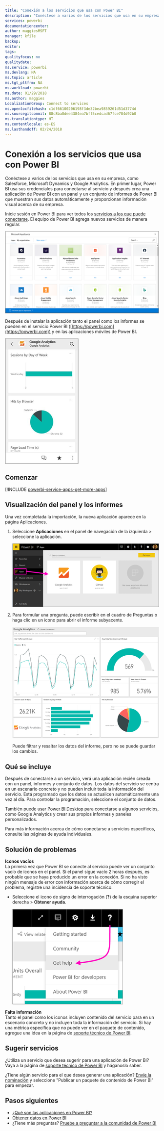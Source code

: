 ```yaml
---
title: "Conexión a los servicios que usa con Power BI"
description: "Conéctese a varios de los servicios que usa en su empresa, como Salesforce, Microsoft Dynamics CRM y Google Analytics."
services: powerbi
documentationcenter: 
author: maggiesMSFT
manager: kfile
backup: 
editor: 
tags: 
qualityfocus: no
qualitydate: 
ms.service: powerbi
ms.devlang: NA
ms.topic: article
ms.tgt_pltfrm: NA
ms.workload: powerbi
ms.date: 01/29/2018
ms.author: maggies
LocalizationGroup: Connect to services
ms.openlocfilehash: c1df66100206198f3de32bea9859261d51d3774d
ms.sourcegitcommit: 88c8ba8dee4384ea7bff5cedcad67fce784d92b0
ms.translationtype: HT
ms.contentlocale: es-ES
ms.lasthandoff: 02/24/2018
---
```

# <a name="connect-to-the-services-you-use-with-power-bi"></a>Conexión a los servicios que usa con Power BI
Conéctese a varios de los servicios que usa en su empresa, como Salesforce, Microsoft Dynamics y Google Analytics. En primer lugar, Power BI usa sus credenciales para conectarse al servicio y después crea una aplicación de Power BI con un panel y un conjunto de informes de Power BI que muestran sus datos automáticamente y proporcionan información visual acerca de su empresa. 

Inicie sesión en Power BI para ver todos los [servicios a los que puede conectarse](https://app.powerbi.com/getdata/services). El equipo de Power BI agrega nuevos servicios de manera regular.

![Aplicaciones de AppSource](media/service-connect-to-services/overview.png)

Después de instalar la aplicación tanto el panel como los informes se pueden en el servicio Power BI ([https://powerbi.com](https://powerbi.com)) y en las aplicaciones móviles de Power BI. 

![Aplicación Google Analytics en la aplicación móvil de Power BI](media/service-connect-to-services/power-bi-service-mobile-app-240.png)

## <a name="get-started"></a>Comenzar
[!INCLUDE [powerbi-service-apps-get-more-apps](./includes/powerbi-service-apps-get-more-apps.md)]

## <a name="view-the-dashboard-and-reports"></a>Visualización del panel y los informes
Una vez completada la importación, la nueva aplicación aparece en la página Aplicaciones.

1. Seleccione **Aplicaciones** en el panel de navegación de la izquierda > seleccione la aplicación.
   
     ![Página Aplicaciones](media/service-connect-to-services/power-bi-service-apps-open-app.png)
2. Para formular una pregunta, puede escribir en el cuadro de Preguntas o haga clic en un icono para abrir el informe subyacente. 
   
    ![Panel Google Analytics](media/service-connect-to-services/googleanalytics2.png)
   
    Puede filtrar y resaltar los datos del informe, pero no se puede guardar los cambios.

## <a name="whats-included"></a>Qué se incluye
Después de conectarse a un servicio, verá una aplicación recién creada con un panel, informes y conjunto de datos. Los datos del servicio se centra en un escenario concreto y no pueden incluir toda la información del servicio. Está programado que los datos se actualicen automáticamente una vez al día. Para controlar la programación, seleccione el conjunto de datos.

También puede usar [Power BI Desktop](desktop-get-the-desktop.md) para conectarse a algunos servicios, como Google Analytics y crear sus propios informes y paneles personalizados.  

Para más información acerca de cómo conectarse a servicios específicos, consulte las páginas de ayuda individuales.

## <a name="troubleshooting"></a>Solución de problemas
**Iconos vacíos**  
La primera vez que Power BI se conecte al servicio puede ver un conjunto vacío de iconos en el panel. Si el panel sigue vacío 2 horas después, es probable que se haya producido un error en la conexión. Si no ha visto ningún mensaje de error con información acerca de cómo corregir el problema, registre una incidencia de soporte técnico.

* Seleccione el icono de signo de interrogación (**?**) de la esquina superior derecha > **Obtener ayuda**.
  
    ![Icono Obtener ayuda](media/service-connect-to-services/power-bi-service-get-help.png)

**Falta información**  
Tanto el panel como los iconos incluyen contenido del servicio para en un escenario concreto y no incluyen toda la información del servicio. Si hay una métrica específica que no puede ver en el paquete de contenido, agregue una idea en la página de [soporte técnico de Power BI](https://support.powerbi.com/forums/265200-power-bi).

## <a name="suggesting-services"></a>Sugerir servicios
¿Utiliza un servicio que desea sugerir para una aplicación de Power BI? Vaya a la página de [soporte técnico de Power BI](https://support.powerbi.com/forums/265200-power-bi) y háganoslo saber.

¿Tiene algún servicio para el que desea generar una aplicación? [Envíe la nominación](https://azure.microsoft.com/marketplace/programs/certified/apply/) y seleccione "Publicar un paquete de contenido de Power BI" para empezar.

## <a name="next-steps"></a>Pasos siguientes
* [¿Qué son las aplicaciones en Power BI?](service-install-use-apps.md)
* [Obtener datos en Power BI](service-get-data.md)
* ¿Tiene más preguntas? [Pruebe a preguntar a la comunidad de Power BI](http://community.powerbi.com/)

